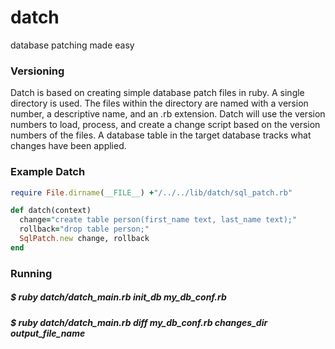 datch
=====

database patching made easy

### Versioning

Datch is based on creating simple database patch files in ruby. A single directory is used. The files within the directory are
 named with a version number, a descriptive name, and an .rb extension. Datch will use the version numbers to load, process, and create
 a change script based on the version numbers of the files. A database table in the target database tracks what changes have been applied.


### Example Datch

```ruby
require File.dirname(__FILE__) +"/../../lib/datch/sql_patch.rb"

def datch(context)
  change="create table person(first_name text, last_name text);"
  rollback="drop table person;"
  SqlPatch.new change, rollback
end
```

### Running

##### $ ruby datch/datch_main.rb init_db my_db_conf.rb
##### $ ruby datch/datch_main.rb diff my_db_conf.rb changes_dir output_file_name